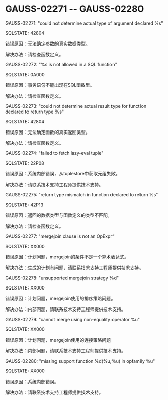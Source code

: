 # GAUSS-02271 -- GAUSS-02280<a name="ZH-CN_TOPIC_0302072950"></a>

GAUSS-02271: "could not determine actual type of argument declared %s"

SQLSTATE: 42804

错误原因：无法确定参数的真实数据类型。

解决办法：请检查函数定义。

GAUSS-02272: "%s is not allowed in a SQL function"

SQLSTATE: 0A000

错误原因：事务语句不能出现在SQL函数里。

解决办法：请检查函数定义。

GAUSS-02273: "could not determine actual result type for function declared to return type %s"

SQLSTATE: 42804

错误原因：无法确定函数的真实返回类型。

解决办法：请检查函数定义。

GAUSS-02274: "failed to fetch lazy-eval tuple"

SQLSTATE: 22P08

错误原因：系统内部错误，从tuplestore中获取元组失败。

解决办法：请联系技术支持工程师提供技术支持。

GAUSS-02275: "return type mismatch in function declared to return %s"

SQLSTATE: 42P13

错误原因：返回的数据类型与函数定义的类型不匹配。

解决办法：请检查函数定义。

GAUSS-02277: "mergejoin clause is not an OpExpr"

SQLSTATE: XX000

错误原因：计划问题，mergejoin的条件不是一个算术表达式。

解决办法：生成的计划有问题，请联系技术支持工程师提供技术支持。

GAUSS-02278: "unsupported mergejoin strategy %d"

SQLSTATE: XX000

错误原因：计划问题，mergejoin使用的排序策略问题。

解决办法：内部问题，请联系技术支持工程师提供技术支持。

GAUSS-02279: "cannot merge using non-equality operator %u"

SQLSTATE: XX000

错误原因：计划问题，mergejoin使用的连接策略问题

解决办法：内部问题，请联系技术支持工程师提供技术支持。

GAUSS-02280: "missing support function %d\(%u,%u\) in opfamily %u"

SQLSTATE: XX000

错误原因：系统内部错误。

解决办法：请联系技术支持工程师提供技术支持。
